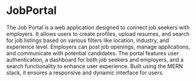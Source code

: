 # JobPortal
 The Job Portal is a web application designed to connect job seekers with employers. It allows users to create profiles, upload resumes, and search for job listings based on various filters like location, industry, and experience level. Employers can post job openings, manage applications, and communicate with potential candidates. The portal features user authentication, a dashboard for both job seekers and employers, and a search functionality to enhance user experience. Built using the MERN stack, it ensures a responsive and dynamic interface for users.
